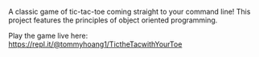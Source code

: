 A classic game of tic-tac-toe coming straight to your command line! This project features the principles of object oriented programming.

Play the game live here: https://repl.it/@tommyhoang1/TictheTacwithYourToe